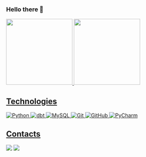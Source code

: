 ### Hello there 👋
<div>
  <a href="https://github.com/artyuan">
  <img height="180em" src="https://github-readme-stats.vercel.app/api?username=artyuan&show_icons=true&theme=dark&include_all_commits=true&count_private=true"/>
  <img height="180em" src="https://github-readme-stats.vercel.app/api/top-langs/?username=artyuan&layout=compact&langs_count=7&theme=dark"/>
</div>
  
## Technologies
  

![Python](https://img.shields.io/badge/-Python-1572B6?style=flat-square&logo=python&logoColor=white)
![dbt](https://img.shields.io/badge/-dbt-FF7F00?style=flat-square&logo=dbt&logoColor=white)
![MySQL](https://img.shields.io/badge/-MySQL-4479A1?style=flat-square&logo=mysql&logoColor=white)
![Git](https://img.shields.io/badge/-Git-black?style=flat-square&logo=git)
![GitHub](https://img.shields.io/badge/-GitHub-181717?style=flat-square&logo=github)
![PyCharm](https://img.shields.io/badge/-PyCharm-black?style=flat-square&logo=pycharm)

## Contacts
<div> 
  <a href="https://www.linkedin.com/in/arthuryuan/" target="_blank"><img src="https://img.shields.io/badge/-LinkedIn-%230077B5?style=for-the-badge&logo=linkedin&logoColor=white" target="_blank"></a>
  <a href = "mailto:arthuryuan23@gmail.com"><img src="https://img.shields.io/badge/-Gmail-%23333?style=for-the-badge&logo=gmail&logoColor=white" target="_blank"></a>
</div>
